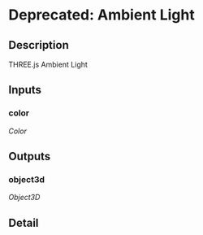 # Deprecated: Ambient Light

## Description
THREE.js Ambient Light

## Inputs
### color

*Color*



## Outputs
### object3d

*Object3D*



## Detail

